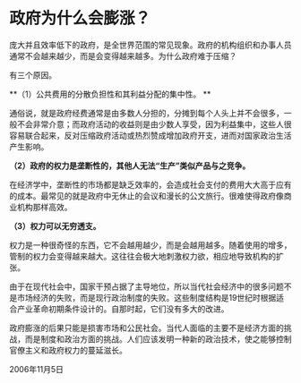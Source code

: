 # 政府为什么会膨涨？

庞大并且效率低下的政府，是全世界范围的常见现象。政府的机构组织和办事人员通常不会越来越少，而是会变得越来越多。为什么政府难于压缩？

有三个原因。

**（1）公共费用的分散负担性和其利益分配的集中性。 **

通俗说，就是政府经费通常是由多数人分担的，分摊到每个人头上并不会很多，一般不会非常介意；而政府活动的收益则是由少数人享受，因为利益集中，这些人很容易联合起来，反对压缩政府活动或热烈赞成增加政府开支，进而对国家政治生活产生影响。

**（2）政府的权力是垄断性的，其他人无法“生产”类似产品与之竞争。**

在经济学中，垄断性的市场都是缺乏效率的，会造成社会支付的费用大大高于应有的成本。最常见的就是政府中无休止的会议和漫长的公文旅行。很难使得政府像商业机构那样高效。

**（3）权力可以无穷透支。**

权力是一种很奇怪的东西，它不会越用越少，而是会越用越多。随着使用的增多，管制的权力会变得越来越大。这往往会极大地刺激权力欲，相应地导致机构的扩张。

由于在现代社会中，国家干预占据了主导地位，所以当代社会经济中的很多问题不是市场经济的失败，而是现行政治制度的失败。这些制度结构是19世纪时根据适合产业革命初期条件设计的。自那时起，它们没有多大的改进。

政府膨涨的后果只能是损害市场和公民社会。当代人面临的主要不是经济方面的挑战，而是制度和政治方面的挑战。人们应该发明一种新的政治技术，使之能够控制官僚主义和政府权力的蔓延滋长。

2006年11月5日
